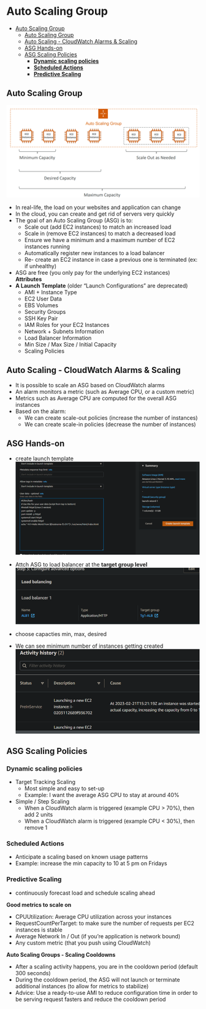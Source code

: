 # Auto Scaling Group
- [Auto Scaling Group](#auto-scaling-group)
  - [Auto Scaling Group](#auto-scaling-group-1)
  - [Auto Scaling - CloudWatch Alarms \& Scaling](#auto-scaling---cloudwatch-alarms--scaling)
  - [ASG Hands-on](#asg-hands-on)
  - [ASG Scaling Policies](#asg-scaling-policies)
    - [**Dynamic scaling policies**](#dynamic-scaling-policies)
    - [**Scheduled Actions**](#scheduled-actions)
    - [**Predictive Scaling**](#predictive-scaling)

## Auto Scaling Group
![](Assets/2023-02-20-21-48-20.png)
- In real-life, the load on your websites and application can change
- In the cloud, you can create and get rid of servers very quickly
- The goal of an Auto Scaling Group (ASG) is to:
  - Scale out (add EC2 instances) to match an increased load
  - Scale in (remove EC2 instances) to match a decreased load
  - Ensure we have a minimum and a maximum number of EC2 instances running
  - Automatically register new instances to a load balancer
  - Re- create an EC2 instance in case a previous one is terminated (ex: if unhealthy)
- ASG are free (you only pay for the underlying EC2 instances)  
**Attributes**
- **A Launch Template** (older “Launch Configurations” are deprecated)
  - AMI + Instance Type
  - EC2 User Data
  - EBS Volumes
  - Security Groups
  - SSH Key Pair
  - IAM Roles for your EC2 Instances
  - Network + Subnets Information
  - Load Balancer Information
  - Min Size / Max Size / Initial Capacity
  - Scaling Policies

## Auto Scaling - CloudWatch Alarms & Scaling
- It is possible to scale an ASG based on CloudWatch alarms
- An alarm monitors a metric (such as Average CPU, or a custom metric)
- Metrics such as Average CPU are computed for the overall ASG instances
- Based on the alarm:
  - We can create scale-out policies (increase the number of instances)
  - We can create scale-in policies (decrease the number of instances)

## ASG Hands-on 
- create launch template
  ![](Assets/2023-02-21-20-37-17.png)
- Attch ASG to load balancer at the **target group level**
  ![](Assets/2023-02-21-20-49-40.png)
  
- choose capacties min, max, desired
  
- We can see minimum number of instances getting created
  ![](Assets/2023-02-21-20-52-36.png)
  
  
## ASG Scaling Policies
### **Dynamic scaling policies**
- Target Tracking Scaling
  - Most simple and easy to set-up
  - Example: I want the average ASG CPU to stay at around 40%
- Simple / Step Scaling
  - When a CloudWatch alarm is triggered (example CPU > 70%), then add 2 units
  - When a CloudWatch alarm is triggered (example CPU < 30%), then remove 1
### **Scheduled Actions**
  - Anticipate a scaling based on known usage patterns
  - Example: increase the min capacity to 10 at 5 pm on Fridays

### **Predictive Scaling**
  - continuously forecast load and schedule scaling ahead  
  
**Good metrics to scale on**
- CPUUtilization: Average CPU 
utilization across your instances
- RequestCountPerTarget: to make sure 
the number of requests per EC2 
instances is stable
- Average Network In / Out (if you’re 
application is network bound)
- Any custom metric (that you push 
using CloudWatch)  

**Auto Scaling Groups - Scaling Cooldowns**
- After a scaling activity happens, you are in 
the cooldown period (default 300 seconds)
- During the cooldown period, the ASG will 
not launch or terminate additional 
instances (to allow for metrics to stabilize)
- Advice: Use a ready-to-use AMI to reduce 
configuration time in order to be serving 
request fasters and reduce the cooldown 
period